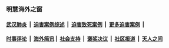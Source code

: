 
### 明慧海外之窗

####  [武汉肺炎](indexes/365.md?t=04090102) &nbsp;|&nbsp;  [迫害案例综述](indexes/328.md?t=04090102) &nbsp;|&nbsp; [迫害致死案例](indexes/277.md?t=04090102)  &nbsp;|&nbsp; [更多迫害案例](indexes/81.md?t=04090102)  &nbsp;|&nbsp; 
####  [时事评论](indexes/19.md?t=04090102) &nbsp;|&nbsp; [海外简讯](indexes/245.md?t=04090102)&nbsp;|&nbsp;  [社会支持](indexes/140.md?t=04090102) &nbsp;|&nbsp; [褒奖决议](indexes/282.md?t=04090102) &nbsp;|&nbsp; [社区报道](indexes/91.md?t=04090102)  &nbsp;|&nbsp; [天人之间](indexes/78.md?t=04090102) 

